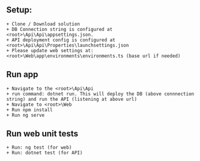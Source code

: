 ## Setup:
	+ Clone / Download solution
	+ DB Connection string is configured at <root>\Api\Api\appsettings.json.
	+ API deployment config is configured at <root>\Api\Api\Properties\launchsettings.json
	+ Please update web settings at: <root>\Web\app\environments\environments.ts (base url if needed)

## Run app
	+ Navigate to the <root>\Api\Api
	+ run command: dotnet run. This will deploy the DB (above connnection string) and run the API (listening at above url)
	+ Navigate to <root>\Web
	+ Run npm install
	+ Run ng serve

## Run web unit tests
	+ Run: ng test (for web)
	+ Run: dotnet test (for API)
